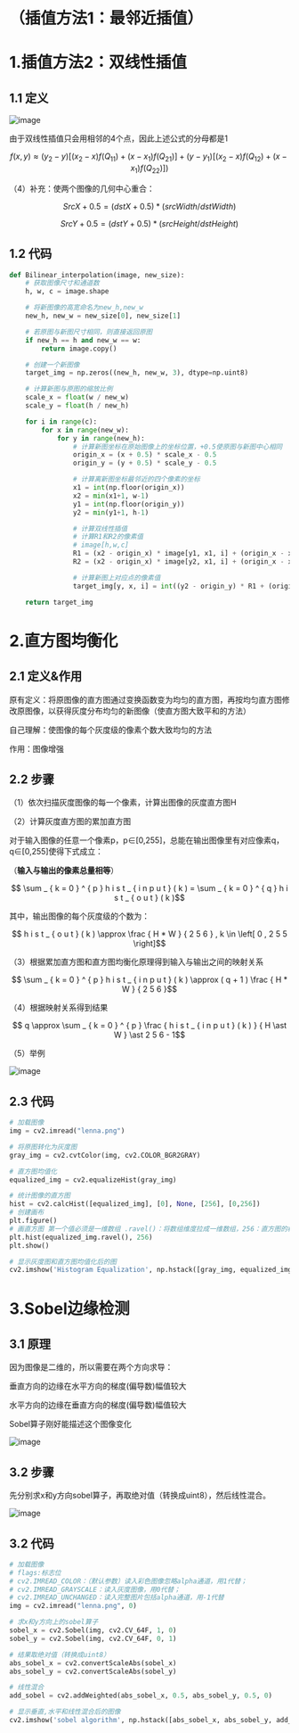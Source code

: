 # （插值方法1：最邻近插值）
# 1.插值方法2：双线性插值
## 1.1 定义
![image](https://github.com/Jadeuniq/badou-ai-special-2024/assets/144694703/c2a1f615-a359-492f-964d-20b0983dd47a)

由于双线性插值只会用相邻的4个点，因此上述公式的分母都是1

$$ f ( x , y ) \approx ( { y _ { 2 } - y } ) [  ( { x _ { 2 } - x } ) f ( Q _ { 1 1 } ) + ( { x - x _ { 1 } } ) f ( Q _ { 2 1 } ) ] + ( { y - y _ { 1 } } ) \left[ ( { x _ { 2 } - x } ) f ( Q _ { 1 2 } ) + ( { x - x _ { 1 } } ) f ( Q _ { 2 2 } ) ] \right)$$

（4）补充：使两个图像的几何中心重合：

$$ S r c X + 0 . 5 = ( d s t X + 0 . 5 ) \ast ( s r c W i d t h / d s t W i d t h )$$

$$ S r c Y + 0 . 5 = ( d s t Y + 0 . 5 ) \ast ( s r c H e i g h t / d s t H e i g h t )$$

## 1.2 代码

```python
def Bilinear_interpolation(image, new_size):
    # 获取图像尺寸和通道数
    h, w, c = image.shape

    # 将新图像的高宽命名为new_h,new_w
    new_h, new_w = new_size[0], new_size[1]

    # 若原图与新图尺寸相同，则直接返回原图
    if new_h == h and new_w == w:
        return image.copy()

    # 创建一个新图像
    target_img = np.zeros((new_h, new_w, 3), dtype=np.uint8)

    # 计算新图与原图的缩放比例
    scale_x = float(w / new_w)
    scale_y = float(h / new_h)

    for i in range(c):
        for x in range(new_w):
            for y in range(new_h):
                # 计算新图坐标在原始图像上的坐标位置，+0.5使原图与新图中心相同
                origin_x = (x + 0.5) * scale_x - 0.5
                origin_y = (y + 0.5) * scale_y - 0.5

                # 计算离新图坐标最邻近的四个像素的坐标
                x1 = int(np.floor(origin_x))
                x2 = min(x1+1, w-1)
                y1 = int(np.floor(origin_y))
                y2 = min(y1+1, h-1)

                # 计算双线性插值
                # 计算R1和R2的像素值
                # image[h,w,c]
                R1 = (x2 - origin_x) * image[y1, x1, i] + (origin_x - x1) * image[y1, x2, i]
                R2 = (x2 - origin_x) * image[y2, x1, i] + (origin_x - x1) * image[y2, x2, i]

                # 计算新图上对应点的像素值
                target_img[y, x, i] = int((y2 - origin_y) * R1 + (origin_y - y1) * R2)

    return target_img
```

# 2.直方图均衡化
## 2.1 定义&作用
原有定义：将原图像的直方图通过变换函数变为均匀的直方图，再按均匀直方图修改原图像，以获得灰度分布均匀的新图像（使直方图大致平和的方法）

自己理解：使图像的每个灰度级的像素个数大致均匀的方法

作用：图像增强
## 2.2 步骤

（1）依次扫描灰度图像的每一个像素，计算出图像的灰度直方图H

（2）计算灰度直方图的累加直方图

对于输入图像的任意一个像素p，p∈[0,255]，总能在输出图像里有对应像素q，q∈[0,255]使得下式成立：

（**输入与输出的像素总量相等**）

$$ \sum _ { k = 0 } ^ { p } h i s t _ { i n p u t } ( k ) = \sum _ { k = 0 } ^ { q } h i s t _ { o u t } ( k )$$

其中，输出图像的每个灰度级的个数为：

$$ h i s t _ { o u t } ( k ) \approx \frac { H * W } { 2 5 6 } , k \in \left[ 0 , 2 5 5 \right]$$

（3）根据累加直方图和直方图均衡化原理得到输入与输出之间的映射关系

$$ \sum _ { k = 0 } ^ { p } h i s t _ { i n p u t } ( k ) \approx ( q + 1 ) \frac { H * W } { 2 5 6 }$$

（4）根据映射关系得到结果

$$ q \approx \sum _ { k = 0 } ^ { p } \frac { h i s t _ { i n p u t } ( k ) } { H \ast W } \ast 2 5 6 - 1$$

（5）举例

![image](https://github.com/Jadeuniq/badou-ai-special-2024/assets/144694703/4b5a9750-0b64-4c5a-8145-ae0c3feac354)

## 2.3 代码
```python
# 加载图像
img = cv2.imread("lenna.png")

# 将原图转化为灰度图
gray_img = cv2.cvtColor(img, cv2.COLOR_BGR2GRAY)

# 直方图均值化
equalized_img = cv2.equalizeHist(gray_img)

# 统计图像的直方图
hist = cv2.calcHist([equalized_img], [0], None, [256], [0,256])
# 创建画布
plt.figure()
# 画直方图 第一个值必须是一维数组 .ravel()：将数组维度拉成一维数组，256：直方图的柱数bin
plt.hist(equalized_img.ravel(), 256)
plt.show()

# 显示灰度图和直方图均值化后的图
cv2.imshow('Histogram Equalization', np.hstack([gray_img, equalized_img]))
```

# 3.Sobel边缘检测
## 3.1 原理

因为图像是二维的，所以需要在两个方向求导：

垂直方向的边缘在水平方向的梯度(偏导数)幅值较大

水平方向的边缘在垂直方向的梯度(偏导数)幅值较大

Sobel算子刚好能描述这个图像变化

![image](https://github.com/Jadeuniq/badou-ai-special-2024/assets/144694703/29c9d2c0-07c4-42b2-bdae-0287ca0ccc19)

## 3.2 步骤

先分别求x和y方向sobel算子，再取绝对值（转换成uint8），然后线性混合。

![image](https://github.com/Jadeuniq/badou-ai-special-2024/assets/144694703/5d34cf0c-8810-41c8-ab37-e814d46754b7)


## 3.2 代码
```python
# 加载图像
# flags:标志位
# cv2.IMREAD_COLOR：（默认参数）读入彩色图像忽略alpha通道，用1代替；
# cv2.IMREAD_GRAYSCALE：读入灰度图像，用0代替；
# cv2.IMREAD_UNCHANGED：读入完整图片包括alpha通道，用-1代替
img = cv2.imread("lenna.png", 0)

# 求x和y方向上的sobel算子
sobel_x = cv2.Sobel(img, cv2.CV_64F, 1, 0)
sobel_y = cv2.Sobel(img, cv2.CV_64F, 0, 1)

# 结果取绝对值（转换成uint8）
abs_sobel_x = cv2.convertScaleAbs(sobel_x)
abs_sobel_y = cv2.convertScaleAbs(sobel_y)

# 线性混合
add_sobel = cv2.addWeighted(abs_sobel_x, 0.5, abs_sobel_y, 0.5, 0)

# 显示垂直,水平和线性混合后的图像
cv2.imshow('sobel algorithm', np.hstack([abs_sobel_x, abs_sobel_y, add_sobel]))

```
